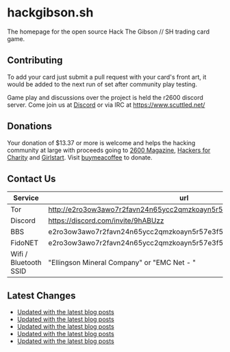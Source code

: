 # hackgibson.sh
The homepage for the open source Hack The Gibson // SH trading card game.


## Contributing

To add your card just submit a pull request with your card's front art, it would be added to the next run of set after community play testing.

Game play and discussions over the project is held the r2600 discord server. Come join us at [Discord](https://discord.com/invite/9hABUzz) or via IRC at https://www.scuttled.net/


## Donations

Your donation of $13.37 or more is welcome and helps the hacking community at large with proceeds going to [2600 Magazine](https://2600.com/), [Hackers for Charity](https://hackersforcharity.org) and [Girlstart](https://girlstart.org).  Visit [buymeacoffee](https://www.buymeacoffee.com/hackgibson.sh) to donate.


## Contact Us

Service | url
-|-
Tor | http://e2ro3ow3awo7r2favn24n65ycc2qmzkoayn5r57e3f56nvjwdcgg32ad.onion
Discord | https://discord.com/invite/9hABUzz
BBS | e2ro3ow3awo7r2favn24n65ycc2qmzkoayn5r57e3f56nvjwdcgg32ad.onion:23
FidoNET | e2ro3ow3awo7r2favn24n65ycc2qmzkoayn5r57e3f56nvjwdcgg32ad.onion:24554
Wifi / Bluetooth SSID | "Ellingson Mineral Company" or "EMC Net - <fidonet address>"

## Latest Changes
<!-- BLOG-POST-LIST:START -->
- [Updated with the latest blog posts](https://github.com/DFW2600/hackgibson.sh/commit/40d114d5ebbc9b62fb699dd3f27d2d1e4ef7a835)
- [Updated with the latest blog posts](https://github.com/DFW2600/hackgibson.sh/commit/7f39726ea10b3650adfa0ceb3a562274a19a6cad)
- [Updated with the latest blog posts](https://github.com/DFW2600/hackgibson.sh/commit/20aa5c74bf0a0252cabe51c84eb2573e072fcd9d)
- [Updated with the latest blog posts](https://github.com/DFW2600/hackgibson.sh/commit/8d545c72bf33af3dd5b6eba1d184f9487af99e28)
- [Updated with the latest blog posts](https://github.com/DFW2600/hackgibson.sh/commit/2174efd311902c223720b1ca756eb282350034d4)
<!-- BLOG-POST-LIST:END -->
